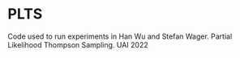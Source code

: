 # PLTS

Code used to run experiments in Han Wu and Stefan Wager. Partial Likelihood Thompson Sampling. UAI 2022



